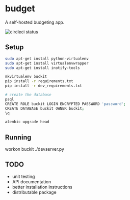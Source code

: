 # budget

A self-hosted budgeting app.

![circleci status](https://circleci.com/gh/b-ryan/buckit.png?style=shield&circle-token=900699d95e7b0250798d7b9756b9747f4fd0789b)

## Setup

```bash
sudo apt-get install python-virtualenv
sudo apt-get install virtualenvwrapper
sudo apt-get install inotify-tools

mkvirtualenv buckit
pip install -r requirements.txt
pip install -r dev_requirements.txt

# create the database
psql
CREATE ROLE buckit LOGIN ENCRYPTED PASSWORD 'password';
CREATE DATABASE buckit OWNER buckit;
\q

alembic upgrade head
```

## Running

workon buckit
./devserver.py

## TODO

- unit testing
- API documentation
- better installation instructions
- distributable package
